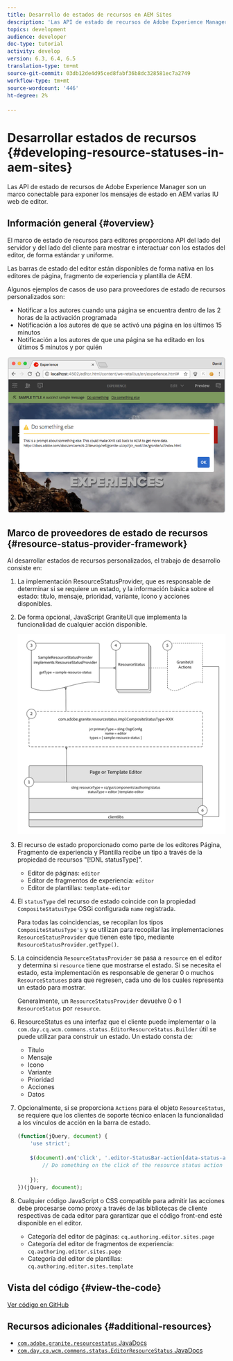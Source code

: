 ```yaml
---
title: Desarrollo de estados de recursos en AEM Sites
description: 'Las API de estado de recursos de Adobe Experience Manager son un marco conectable para exponer los mensajes de estado en AEM varias IU web de editor. '
topics: development
audience: developer
doc-type: tutorial
activity: develop
version: 6.3, 6.4, 6.5
translation-type: tm+mt
source-git-commit: 03db12de4d95ced8fabf36b8dc328581ec7a2749
workflow-type: tm+mt
source-wordcount: '446'
ht-degree: 2%

---
```



# Desarrollar estados de recursos {#developing-resource-statuses-in-aem-sites}

Las API de estado de recursos de Adobe Experience Manager son un marco conectable para exponer los mensajes de estado en AEM varias IU web de editor.

## Información general {#overview}

El marco de estado de recursos para editores proporciona API del lado del servidor y del lado del cliente para mostrar e interactuar con los estados del editor, de forma estándar y uniforme.

Las barras de estado del editor están disponibles de forma nativa en los editores de página, fragmento de experiencia y plantilla de AEM.

Algunos ejemplos de casos de uso para proveedores de estado de recursos personalizados son:

* Notificar a los autores cuando una página se encuentra dentro de las 2 horas de la activación programada
* Notificación a los autores de que se activó una página en los últimos 15 minutos
* Notificación a los autores de que una página se ha editado en los últimos 5 minutos y por quién

![Descripción general del estado de los recursos del editor de AEM](assets/sample-editor-resource-status-screenshot.png)

## Marco de proveedores de estado de recursos {#resource-status-provider-framework}

Al desarrollar estados de recursos personalizados, el trabajo de desarrollo consiste en:

1. La implementación ResourceStatusProvider, que es responsable de determinar si se requiere un estado, y la información básica sobre el estado: título, mensaje, prioridad, variante, icono y acciones disponibles.
2. De forma opcional, JavaScript GraniteUI que implementa la funcionalidad de cualquier acción disponible.

   ![arquitectura de estado de recursos](assets/sample-editor-resource-status-application-architecture.png)

3. El recurso de estado proporcionado como parte de los editores Página, Fragmento de experiencia y Plantilla recibe un tipo a través de la propiedad de recursos &quot;[!DNL statusType]&quot;.

   * Editor de páginas: `editor`
   * Editor de fragmentos de experiencia: `editor`
   * Editor de plantillas: `template-editor`

4. El `statusType` del recurso de estado coincide con la propiedad `CompositeStatusType` OSGi configurada `name` registrada.

   Para todas las coincidencias, se recopilan los tipos `CompositeStatusType's` y se utilizan para recopilar las implementaciones `ResourceStatusProvider` que tienen este tipo, mediante `ResourceStatusProvider.getType()`.

5. La coincidencia `ResourceStatusProvider` se pasa a `resource` en el editor y determina si `resource` tiene que mostrarse el estado. Si se necesita el estado, esta implementación es responsable de generar 0 o muchos `ResourceStatuses` para que regresen, cada uno de los cuales representa un estado para mostrar.

   Generalmente, un `ResourceStatusProvider` devuelve 0 o 1 `ResourceStatus` por `resource`.

6. ResourceStatus es una interfaz que el cliente puede implementar o la `com.day.cq.wcm.commons.status.EditorResourceStatus.Builder` útil se puede utilizar para construir un estado. Un estado consta de:

   * Título
   * Mensaje
   * Icono
   * Variante
   * Prioridad
   * Acciones
   * Datos

7. Opcionalmente, si se proporciona `Actions` para el objeto `ResourceStatus`, se requiere que los clientes de soporte técnico enlacen la funcionalidad a los vínculos de acción en la barra de estado.

   ```js
   (function(jQuery, document) {
       'use strict';
   
       $(document).on('click', '.editor-StatusBar-action[data-status-action-id="do-something"]', function () {
           // Do something on the click of the resource status action
   
       });
   })(jQuery, document);
   ```

8. Cualquier código JavaScript o CSS compatible para admitir las acciones debe procesarse como proxy a través de las bibliotecas de cliente respectivas de cada editor para garantizar que el código front-end esté disponible en el editor.

   * Categoría del editor de páginas: `cq.authoring.editor.sites.page`
   * Categoría del editor de fragmentos de experiencia: `cq.authoring.editor.sites.page`
   * Categoría del editor de plantillas: `cq.authoring.editor.sites.template`

## Vista del código {#view-the-code}

[Ver código en GitHub](https://github.com/Adobe-Consulting-Services/acs-aem-samples/tree/master/bundle/src/main/java/com/adobe/acs/samples/resourcestatus/impl/SampleEditorResourceStatusProvider.java)

## Recursos adicionales {#additional-resources}

* [`com.adobe.granite.resourcestatus` JavaDocs](https://helpx.adobe.com/experience-manager/6-5/sites/developing/using/reference-materials/javadoc/com/adobe/granite/resourcestatus/package-summary.html)
* [`com.day.cq.wcm.commons.status.EditorResourceStatus` JavaDocs](https://helpx.adobe.com/experience-manager/6-5/sites/developing/using/reference-materials/javadoc/com/day/cq/wcm/commons/status/EditorResourceStatus.html)
